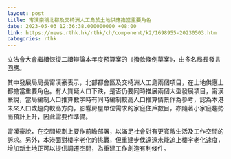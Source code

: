 ```yaml
---
layout: post
title: 甯漢豪稱北都及交椅洲人工島於土地供應擔當重要角色
date: 2023-05-03 12:36:38.000000000 +08:00
link: https://news.rthk.hk/rthk/ch/component/k2/1698955-20230503.htm
categories: rthk
---
```


立法會大會繼續恢復二讀辯論本年度預算案的《撥款條例草案》，由多名局長發言回應。

其中發展局局長甯漢豪表示，北部都會區及交椅洲人工島兩個項目，在土地供應上都擔當重要角色。有人質疑人口下跌，是否仍要同時推展兩個大型發展項目，甯漢豪說，當局編制人口推算數字時有同時編制較高人口推算情景作為參考，認為本港未來人口或趨向較高方向，影響房屋單位需求的家庭住戶數目，亦隨著小家庭趨勢而預計上升，因此需要作準備。

甯漢豪說，在空間規劃上要作前瞻部署，以滿足社會對有更寬敞生活及工作空間的訴求。另外，本港面對樓宇老化的挑戰，但重建步伐遠遠未能追上樓宇老化速度，增加新土地正可以提供調遷空間，為重建工作創造有利條件。
